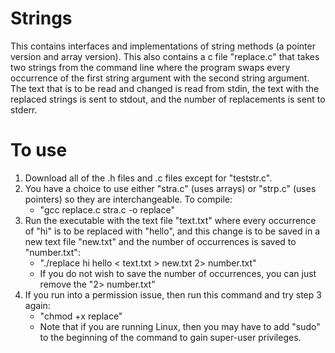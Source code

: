 # Strings

This contains interfaces and implementations of string methods (a pointer version and array version). This also contains a c file 
"replace.c" that takes two strings from the command line where the program swaps every occurrence of the first string argument with the second string argument. The text that is to be read and changed is read from stdin, the text with the replaced strings is sent to stdout, and the number of replacements is sent to stderr. 

# To use

1. Download all of the .h files and .c files except for "teststr.c".
2. You have a choice to use either "stra.c" (uses arrays) or "strp.c" (uses pointers) so they are interchangeable. To compile:
    - "gcc replace.c stra.c -o replace"
3. Run the executable with the text file "text.txt" where every occurrence of "hi" is to be replaced with "hello", and this change is to be saved in a new text file "new.txt" and the number of occurrences is saved to "number.txt":
    - "./replace hi hello < text.txt > new.txt 2> number.txt"
    - If you do not wish to save the number of occurrences, you can just remove the "2> number.txt"
4. If you run into a permission issue, then run this command and try step 3 again:
    - "chmod +x replace"
    - Note that if you are running Linux, then you may have to add "sudo" to the beginning of the command to gain super-user privileges.


